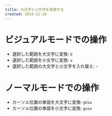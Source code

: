 ```yaml
---
title: 大文字と小文字を変換する
created: 2014-11-18
---
```


ビジュアルモードでの操作
====
* 選択した範囲を大文字に変換: `U`
* 選択した範囲を小文字に変換: `u`
* 選択した範囲の大文字と小文字を入れ替え: `~`

ノーマルモードでの操作
====
* カーソル位置の単語を大文字に変換: `gUiw`
* カーソル位置の単語を小文字に変換: `guiw`

